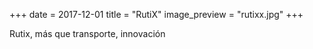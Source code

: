 +++
date = 2017-12-01
title = "RutiX"
image_preview = "rutixx.jpg"
+++


Rutix, más que transporte, innovación
